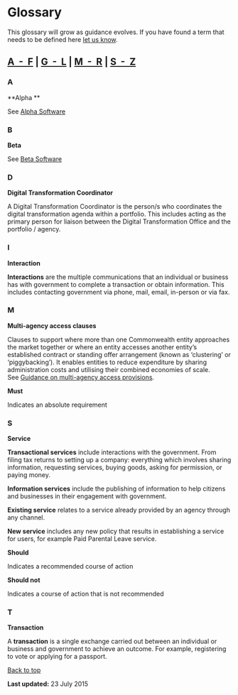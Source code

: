Glossary 
========

This glossary will grow as guidance evolves. If you have found a term
that needs to be defined here [let us
know](/feedback?url_from=Glossary).

[A  -  F](#a) | [G  -  L](#g) | [M  -  R](#m) | [S  -  Z](#s)
-------------------------------------------------------------

### A

**Alpha **

See [Alpha Software](http://techterms.com/definition/alpha_software)

### **B**

**Beta**

See [Beta Software](http://techterms.com/definition/beta_software)

### **D**

**Digital Transformation Coordinator**

A Digital Transformation Coordinator is the person/s who coordinates the
digital transformation agenda within a portfolio. This includes acting
as the primary person for liaison between the Digital Transformation
Office and the portfolio / agency. 

### I

**Interaction**

**Interactions** are the multiple communications that an individual or
business has with government to complete a transaction or obtain
information. This includes contacting government via phone, mail, email,
in-person or via fax.

### M

**Multi-agency access clauses**

Clauses to support where more than one Commonwealth entity approaches
the market together or where an entity accesses another entity’s
established contract or standing offer arrangement (known as
‘clustering’ or ‘piggybacking’). It enables entities to reduce
expenditure by sharing administration costs and utilising their combined
economies of scale. See [Guidance on multi-agency access
provisions](http://www.finance.gov.au/policy-guides-procurement/portfolio-panel/multi-agency-access-provisions/).

**Must**

Indicates an absolute requirement

### S

**Service**

**Transactional services** include interactions with the government.
From filing tax returns to setting up a company: everything which
involves sharing information, requesting services, buying goods, asking
for permission, or paying money. 

**Information services** include the publishing of information to help
citizens and businesses in their engagement with government. 

**Existing service** relates to a service already provided by an agency
through any channel. 

**New service** includes any new policy that results in establishing a
service for users, for example Paid Parental Leave service.

**Should**

Indicates a recommended course of action

**Should not**

Indicates a course of action that is not recommended

### T

**Transaction**

A **transaction** is a single exchange carried out between an individual
or business and government to achieve an outcome. For example,
registering to vote or applying for a passport.

[Back to top](#)

**Last updated:** 23 July 2015

